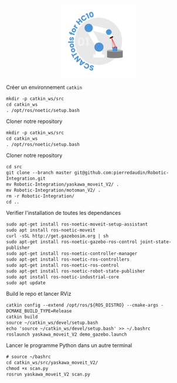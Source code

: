 <p align="center">
  <img src="/img/logo.png" alt="" width="200"/>
</p>

Créer un environnement `catkin`
```
mkdir -p catkin_ws/src
cd catkin_ws
. /opt/ros/noetic/setup.bash
```

Cloner notre repository
```
mkdir -p catkin_ws/src
cd catkin_ws
. /opt/ros/noetic/setup.bash
```

Cloner notre repository
```
cd src 
git clone --branch master git@github.com:pierredaudin/Robotic-Integration.git
mv Robotic-Integration/yaskawa_moveit_V2/ .
mv Robotic-Integration/motoman_V2/ .
rm -r Robotic-Integration/
cd ..
```

Verifier l'installation de toutes les dependances
```
sudo apt-get install ros-noetic-moveit-setup-assistant
sudo apt install ros-noetic-moveit
curl -sSL http://get.gazebosim.org | sh
sudo apt-get install ros-noetic-gazebo-ros-control joint-state-publisher
sudo apt-get install ros-noetic-controller-manager
sudo apt-get install ros-noetic-ros-controllers
sudo apt-get install ros-noetic-ros-control
sudo apt-get install ros-noetic-robot-state-publisher
sudo apt install ros-noetic-industrial-core
sudo apt update
```

Build le repo et lancer RViz
```
catkin config --extend /opt/ros/${ROS_DISTRO} --cmake-args -DCMAKE_BUILD_TYPE=Release
catkin build
source ~/catkin_ws/devel/setup.bash
echo 'source ~/catkin_ws/devel/setup.bash' >> ~/.bashrc
roslaunch yaskawa_moveit_V2 demo_gazebo.launch
```

Lancer le programme Python dans un autre terminal
```
# source ~/bashrc
cd catkin_ws/src/yaskawa_moveit_V2/
chmod +x scan.py
rosrun yaskawa_moveit_V2 scan.py
```

